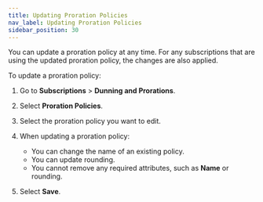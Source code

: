 ```yaml
---
title: Updating Proration Policies
nav_label: Updating Proration Policies
sidebar_position: 30
---
```


You can update a proration policy at any time. For any subscriptions that are using the updated proration policy, the changes are also applied.

To update a proration policy:

1. Go to **Subscriptions** > **Dunning and Prorations**.
2. Select **Proration Policies**.
3. Select the proration policy you want to edit.
4. When updating a proration policy:

    - You can change the name of an existing policy.
    - You can update rounding.
    - You cannot remove any required attributes, such as **Name** or rounding.
    
5. Select **Save**.